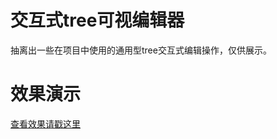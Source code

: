# 交互式tree可视编辑器
抽离出一些在项目中使用的通用型tree交互式编辑操作，仅供展示。

# 效果演示
[查看效果请戳这里](https://abelsjcheng.github.io/tree-editor/)
